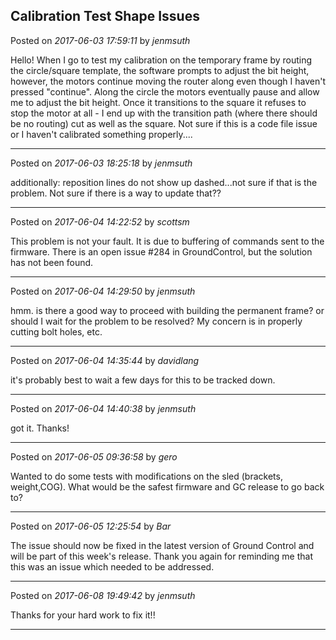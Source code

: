 ## Calibration Test Shape Issues
Posted on *2017-06-03 17:59:11* by *jenmsuth*

Hello! When I go to test my calibration on the temporary frame by routing the circle/square template, the software prompts to adjust the bit height, however, the motors continue moving the router along even though I haven't pressed "continue". Along the circle the motors eventually pause and allow me to adjust the bit height. Once it transitions to the square it refuses to stop the motor at all - I end up with the transition path (where there should be no routing) cut as well as the square. Not sure if this is a code file issue or I haven't calibrated something properly....

---

Posted on *2017-06-03 18:25:18* by *jenmsuth*

additionally: reposition lines do not show up dashed...not sure if that is the problem. Not sure if there is a way to update that?&quest;

---

Posted on *2017-06-04 14:22:52* by *scottsm*

This problem is not your fault. It is due to buffering of commands sent to the firmware. There is an open issue #284 in GroundControl, but the solution has not been found.

---

Posted on *2017-06-04 14:29:50* by *jenmsuth*

hmm. is there a good way to proceed with building the permanent frame? or should I wait for the problem to be resolved? My concern is in properly cutting bolt holes, etc.

---

Posted on *2017-06-04 14:35:44* by *davidlang*

it's probably best to wait a few days for this to be tracked down.

---

Posted on *2017-06-04 14:40:38* by *jenmsuth*

got it. Thanks!

---

Posted on *2017-06-05 09:36:58* by *gero*

Wanted to do some tests with modifications on the sled (brackets, weight,COG). What would be the safest firmware and GC release to go back to?

---

Posted on *2017-06-05 12:25:54* by *Bar*

The issue should now be fixed in the latest version of Ground Control and will be part of this week's release. Thank you again for reminding me that this was an issue which needed to be addressed.

---

Posted on *2017-06-08 19:49:42* by *jenmsuth*

Thanks for your hard work to fix it!!

---

